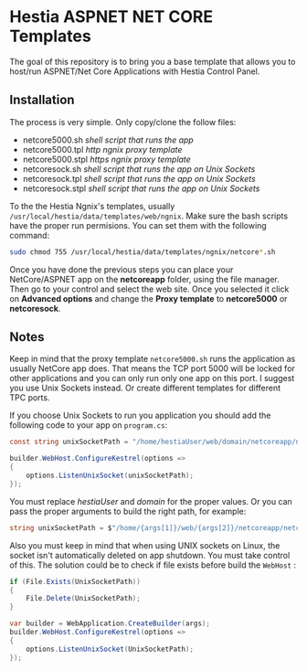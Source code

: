 # Hestia ASPNET NET CORE Templates
The goal of this repository is to bring you a base template that allows you to host/run ASPNET/Net Core Applications with Hestia Control Panel.

## Installation
The process is very simple. Only copy/clone the follow files:
* netcore5000.sh *shell script that runs the app*
* netcore5000.tpl *http ngnix proxy template*
* netcore5000.stpl *https ngnix proxy template*
* netcoresock.sh *shell script that runs the app on Unix Sockets*
* netcoresock.tpl *shell script that runs the app on Unix Sockets*
* netcoresock.stpl *shell script that runs the app on Unix Sockets*

To the the Hestia Ngnix's templates, usually `/usr/local/hestia/data/templates/web/ngnix`. Make sure the bash scripts have the proper run permisions. You can set them with the following command:
```bash
sudo chmod 755 /usr/local/hestia/data/templates/ngnix/netcore*.sh
```

Once you have done the previous steps you can place your NetCore/ASPNET app on the **netcoreapp** folder, using the file manager. Then go to your control and select the web site. Once you selected it click on **Advanced options** and change the **Proxy template** to **netcore5000** or **netcoresock**.



## Notes
Keep in mind that the proxy template `netcore5000.sh` runs the application as usually NetCore app does. That means the TCP port 5000 will be locked for other applications and you can only run only one app on this port. I suggest you use Unix Sockets instead. Or create different templates for different TPC ports.

If you choose Unix Sockets to run you application you should add the following code to your app on `program.cs`:

```c#
const string unixSocketPath = "/home/hestiaUser/web/domain/netcoreapp/netcore.sock";

builder.WebHost.ConfigureKestrel(options =>
{
    options.ListenUnixSocket(unixSocketPath);
});
```
You must replace *hestiaUser* and *domain* for the proper values. Or you can pass the proper arguments to build the right path, for example:

```c#
string unixSocketPath = $"/home/{args[1]}/web/{args[2]}/netcoreapp/netcore.sock";
```

Also you must keep in mind that when using UNIX sockets on Linux, the socket isn't automatically deleted on app shutdown. You must take control of this. The solution could be to check if file exists before build the `WebHost` :

```c#
if (File.Exists(UnixSocketPath))
{
    File.Delete(UnixSocketPath);
}

var builder = WebApplication.CreateBuilder(args);
builder.WebHost.ConfigureKestrel(options =>
{
    options.ListenUnixSocket(UnixSocketPath);
});
```




